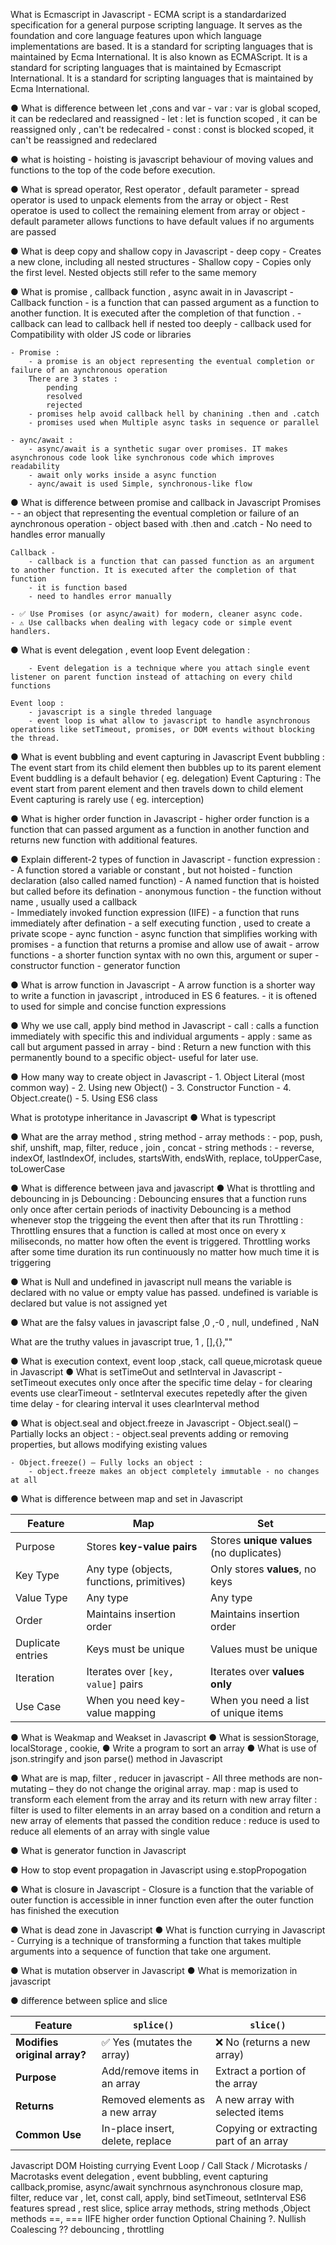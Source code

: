 What is Ecmascript in Javascript
    - ECMA script is a standardarized specification for a general purpose scripting language. It serves as the foundation and core language features upon which language implementations are based. It is a standard for scripting languages that is maintained by Ecma International. It is also known as ECMAScript. It is a standard for scripting languages that is maintained by Ecmascript International. It is a standard for scripting languages that is maintained by Ecma International. 

● What is difference between let ,cons and var
    - var : var is global scoped, it can be redeclared and reassigned
    - let : let is function scoped , it can be reassigned only , can't  be redecalred
    - const : const is blocked scoped, it can't be reassigned and redeclared

● what is hoisting 
    - hoisting is javascript behaviour of moving values and functions to the top of the code before execution.

● What is spread operator, Rest operator , default parameter
    - spread operator is used to unpack elements from the array or object
    - Rest operatoe is used to collect the remaining element from array or object 
    - default parameter allows functions to have default values if no arguments are passed 

● What is deep copy and shallow copy in Javascript
    - deep copy - Creates a new clone, including all nested structures
    - Shallow copy - Copies only the first level. Nested objects still refer to the same memory 

● What is promise , callback function , async await in in Javascript
    - Callback function 
        - is a function that can passed argument as a function to another function. It is executed after the completion of that function .
        - callback can lead to callback hell if nested too deeply
        - callback used for  Compatibility with older JS code or libraries

    - Promise : 
        - a promise is an object representing the eventual completion or failure of an aynchronous operation 
        There are 3 states : 
            pending 
            resolved 
            rejected 
        - promises help avoid callback hell by chanining .then and .catch 
        - promises used when Multiple async tasks in sequence or parallel
        
    - aync/await : 
        - async/await is a synthetic sugar over promises. IT makes asynchronous code look like synchronous code which improves readability 
        - await only works inside a async function 
        - aync/await is used Simple, synchronous-like flow



● What is difference between promise and callback in Javascript
    Promises - 
        - an object that representing the eventual completion or failure of an aynchronous operation 
        - object based with .then and .catch 
        - No need to handles error manually 

    Callback - 
        - callback is a function that can passed function as an argument to another function. It is executed after the completion of that function 
        - it is function based 
        - need to handles error manually 
 
    - ✅ Use Promises (or async/await) for modern, cleaner async code.
    - ⚠️ Use callbacks when dealing with legacy code or simple event handlers.

● What is event delegation , event loop 
    Event delegation : 
        
        - Event delegation is a technique where you attach single event listener on parent function instead of attaching on every child functions 

    Event loop : 
        - javascript is a single threded language 
        - event loop is what allow to javascript to handle asynchronous operations like setTimeout, promises, or DOM events without blocking the thread. 


● What is event bubbling and event capturing in Javascript
    Event bubbling : 
        The event start from its child element then bubbles up to its parent element 
        Event buddling is a default behavior ( eg. delegation)
    Event Capturing : 
        The event start from parent element and then travels down to child element
        Event capturing is rarely use ( eg. interception)

● What is higher order function in Javascript
    - higher order function is a function that can passed argument as a function in another function and returns new function with additional features.

● Explain different-2 types of function in Javascript
    - function expression : 
        - A function stored a variable or constant , but not hoisted
    - function declaration (also called named function)
        - A named function that is hoisted but called before its defination
    - anonymous function 
        - the function without name , usually used a callback  
    - Immediately invoked function expression (IIFE)
        - a function that runs immediately after defination 
        - a self executing function , used to create a private scope
    - aync function 
        - async function that simplifies working with promises
        - a function that returns a promise and allow use of await
    - arrow functions 
        - a shorter function syntax with no own this, argument or super 
    - constructor function 
    - generator function 

● What is arrow function in Javascript
    - A arrow function is a shorter way to write a function in javascript , introduced in ES 6 features. 
    - it is oftened to used for simple and concise function expressions 

● Why we use call, apply bind method in Javascript
    - call :
        calls a function immediately with specific this and individual arguments 
    - apply :
        same as call but argument passed in array 
    - bind :
        Return a new function with this permanently bound to a specific object- useful for later use.

● How many way to create object in Javascript
    - 1. Object Literal (most common way)
    - 2. Using new Object()
    - 3. Constructor Function
    - 4. Object.create()
    - 5. Using ES6 class

What is prototype inheritance in Javascript
● What is typescript

● What are the array method , string method
    - array methods : 
        - pop, push, shif, unshift, map, filter, reduce , join , concat
    - string methods : 
        - reverse, indexOf, lastIndexOf, includes, startsWith, endsWith, replace, toUpperCase, toLowerCase

● What is difference between java and javascript
● What is throttling and debouncing in js
    Debouncing : 
        Debouncing ensures that a function runs only once after certain periods of inactivity 
        Debouncing is a method whenever stop the triggeing the event then after that its run 
    Throttling :
        Throttling ensures that a function is called at most once on every x miliseconds, no matter how often the event is triggered.
        Throttling works after some time duration its run continuously no matter how much time it is triggering


● What is Null and undefined in javascript
    null means the variable is declared with no value or empty value has passed.
    undefined is variable is declared but value is not assigned yet

● What are the falsy values in javascript
     false ,0 ,-0 , null, undefined , NaN

What are the truthy values in javascript
    true, 1 , [],{},""

● What is execution context, event loop ,stack, call queue,microtask queue in Javascript
● What is setTimeOut and setInterval in Javascript
    - setTimeout executes only once after the specific time delay 
    - for clearing events use clearTimeout 
    - setInterval executes repetedly after the given time delay 
    - for clearing interval it uses clearInterval method 

● What is object.seal and object.freeze in Javascript
    - Object.seal() – Partially locks an object : 
        - object.seal prevents adding or removing properties, but allows modifying existing values 
    
    - Object.freeze() – Fully locks an object : 
        - object.freeze makes an object completely immutable - no changes at all 

● What is difference between map and set in Javascript

| Feature           | **Map**                                   | **Set**                                  |
| ----------------- | ----------------------------------------- | ---------------------------------------- |
| Purpose           | Stores **key-value pairs**                | Stores **unique values** (no duplicates) |
| Key Type          | Any type (objects, functions, primitives) | Only stores **values**, no keys          |
| Value Type        | Any type                                  | Any type                                 |
| Order             | Maintains insertion order                 | Maintains insertion order                |
| Duplicate entries | Keys must be unique                       | Values must be unique                    |
| Iteration         | Iterates over `[key, value]` pairs        | Iterates over **values only**            |
| Use Case          | When you need key-value mapping           | When you need a list of unique items     |

● What is Weakmap and Weakset in Javascript
● What is sessionStorage, localStorage , cookie,
● Write a program to sort an array
● What is use of json.stringify and json parse() method in Javascript

● What are is map, filter , reducer in javascript
    - All three methods are non-mutating – they do not change the original array.
    map : 
        map is used to transform each element from the array and its return with new array 
    filter : 
        filter is used to filter elements in an array based on a condition and return a new array of elements that passed the condition 
    reduce : 
        reduce is used to reduce all elements of an array with single value 
    
● What is generator function in Javascript

● How to stop event propagation in Javascript
    using e.stopPropogation 

● What is closure in Javascript
    - Closure is a function that the variable of outer function is accessible in inner function even after the outer function has finished the execution 

● What is dead zone in Javascript
● What is function currying in Javascript
    - Currying is a technique of transforming a function that takes multiple arguments into a sequence of function that take one argument. 

● What is mutation observer in Javascript
● What is memorization in javascript

● difference between splice and slice 

| Feature                      | `splice()`                       | `slice()`                              |
| ---------------------------- | -------------------------------- | -------------------------------------- |
| **Modifies original array?** | ✅ Yes (mutates the array)        | ❌ No (returns a new array)             |
| **Purpose**                  | Add/remove items in an array     | Extract a portion of the array         |
| **Returns**                  | Removed elements as a new array  | A new array with selected items        |
| **Common Use**               | In-place insert, delete, replace | Copying or extracting part of an array |


Javascript 
DOM 
Hoisting 
currying 
Event Loop / Call Stack / Microtasks / Macrotasks
event delegation , event bubbling, event capturing
callback,promise, async/await
synchrnous asynchronous
closure
map, filter, reduce
var , let, const
call, apply, bind
setTimeout, setInterval
ES6 features
spread , rest 
slice, splice 
array methods, string methods ,Object methods
==, ===
IIFE
higher order function 
Optional Chaining ?.
Nullish Coalescing ??
debouncing , throttling

